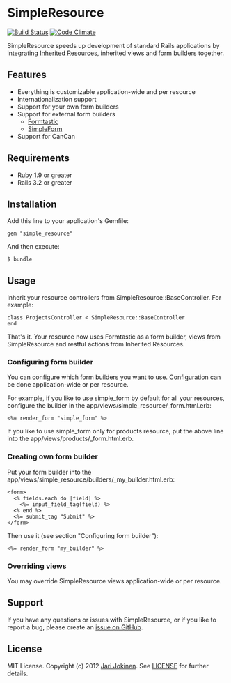 # SimpleResource

[![Build Status](https://secure.travis-ci.org/jarijokinen/simple_resource.png)](http://travis-ci.org/jarijokinen/simple_resource) [![Code Climate](https://codeclimate.com/badge.png)](https://codeclimate.com/github/jarijokinen/simple_resource)

SimpleResource speeds up development of standard Rails applications by integrating [Inherited Resources](https://github.com/josevalim/inherited_resources), inherited views and form builders together.

## Features

* Everything is customizable application-wide and per resource
* Internationalization support
* Support for your own form builders
* Support for external form builders
    * [Formtastic](https://github.com/justinfrench/formtastic)
    * [SimpleForm](https://github.com/plataformatec/simple_form)
* Support for CanCan

## Requirements

* Ruby 1.9 or greater
* Rails 3.2 or greater

## Installation

Add this line to your application's Gemfile:

    gem "simple_resource"

And then execute:

    $ bundle

## Usage

Inherit your resource controllers from SimpleResource::BaseController. For example:

    class ProjectsController < SimpleResource::BaseController
    end

That's it. Your resource now uses Formtastic as a form builder, views from SimpleResource and restful actions from Inherited Resources.

### Configuring form builder

You can configure which form builders you want to use. Configuration can be done application-wide or per resource.

For example, if you like to use simple_form by default for all your resources, configure the builder in the app/views/simple_resource/_form.html.erb:

    <%= render_form "simple_form" %>

If you like to use simple_form only for products resource, put the above line into the app/views/products/_form.html.erb.

### Creating own form builder

Put your form builder into the app/views/simple_resource/builders/_my_builder.html.erb:

    <form>
      <% fields.each do |field| %>
        <%= input_field_tag(field) %>
      <% end %>
      <%= submit_tag "Submit" %>
    </form>

Then use it (see section "Configuring form builder"):

    <%= render_form "my_builder" %>

### Overriding views

You may override SimpleResource views application-wide or per resource.

## Support

If you have any questions or issues with SimpleResource, or if you like to report a bug, please create an [issue on GitHub](https://github.com/jarijokinen/simple_resource/issues).

## License

MIT License. Copyright (c) 2012 [Jari Jokinen](http://jarijokinen.com). See [LICENSE](https://github.com/jarijokinen/simple_resource/blob/master/LICENSE.txt) for further details.
